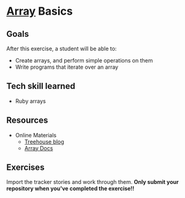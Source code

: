 # [Array](http://en.wikipedia.org/wiki/Array_data_structure) Basics

## Goals

After this exercise, a student will be able to:

* Create arrays, and perform simple operations on them
* Write programs that iterate over an array

## Tech skill learned

* Ruby arrays

## Resources

* Online Materials
  * [Treehouse blog](http://blog.teamtreehouse.com/ruby-arrays)
  * [Array Docs](http://www.ruby-doc.org/core-2.1.2/Array.html)
    

## Exercises

Import the tracker stories and work through them. **Only submit your repository when you've completed the exercise!!**
